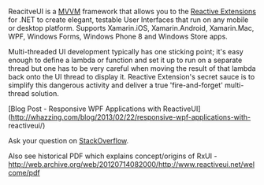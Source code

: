 ReacitveUI is a [MVVM](https://en.wikipedia.org/wiki/Model_View_ViewModel)
framework that allows you to the [Reactive Extensions](https://rx.codeplex.com/)
for .NET to create elegant, testable User Interfaces that run on any mobile or
desktop platform. Supports Xamarin.iOS, Xamarin.Android, Xamarin.Mac, WPF, 
Windows Forms, Windows Phone 8 and Windows Store apps.


Multi-threaded UI development typically has one sticking point; it's easy
enough to define a lambda or function and set it up to run on a separate
thread but one has to be very careful when moving the result of that lambda
back onto the UI thread to display it. Reactive Extension's secret sauce is
to simplify this dangerous activity and deliver a true 'fire-and-forget'
multi-thread solution.


[Blog Post - Responsive WPF Applications with ReactiveUI](http://whazzing.com/blog/2013/02/22/responsive-wpf-applications-with-
reactiveui/)


Ask your question on
[StackOverflow](http://stackoverflow.com/questions/tagged/reactiveui).

Also see historical PDF which explains concept/origins of RxUI - http://web.archive.org/web/20120714082000/http://www.reactiveui.net/welcome/pdf

